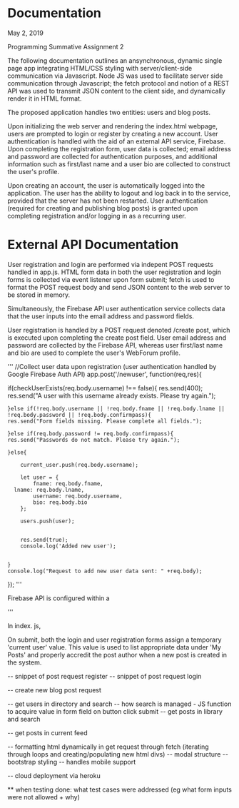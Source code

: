 # Documentation

May 2, 2019

Programming Summative Assignment 2

The following documentation outlines an ansynchronous, dynamic single page app integrating HTML/CSS styling with server/client-side communication via Javascript. Node JS was used to facilitate server side communication through Javascript; the fetch protocol and notion of a REST API was used to transmit JSON content to the client side, and dynamically render it in HTML format.

The proposed application handles two entities: users and blog posts.

Upon initializing the web server and rendering the index.html webpage, users are prompted to login or register by creating a new account. User authentication is handled with the aid of an external API service, Firebase. Upon completing the registration form, user data is collected; email address and password are collected for authentication purposes, and additional information such as first/last name and a user bio are collected to construct the user's profile. 

Upon creating an account, the user is automatically logged into the application. The user has the ability to logout and log back in to the service, provided that the server has not been restarted. User authentication (required for creating and publishing blog posts) is granted upon completing registration and/or logging in as a recurring user.

# External API Documentation

User registration and login are performed via indepent POST requests handled in app.js. HTML form data in both the user registration and login forms is collected via event listener upon form submit; fetch is used to format the POST request body and send JSON content to the web server to be stored in memory.

Simultaneously, the Firebase API user authentication service collects data that the user inputs into the email address and password fields. 

User registration is handled by a POST request denoted /create post, which is executed upon completing the create post field.
User email address and password are collected by the Firebase API, whereas user first/last name and bio are used to complete the user's WebForum profile.

'''
//Collect user data upon registration (user authentication handled by Google Firebase Auth API)
app.post('/newuser', function(req,res){
	
  if(checkUserExists(req.body.username) !== false){
		res.send(400);
    res.send("A user with this username already exists. Please try again.");
    
	}else if(!req.body.username || !req.body.fname || !req.body.lname || !req.body.password || !req.body.confirmpass){
    res.send("Form fields missing. Please complete all fields.");
    
	}else if(req.body.password != req.body.confirmpass){
    res.send("Passwords do not match. Please try again.");
    
	}else{
		
		current_user.push(req.body.username);

		let user = {
			fname: req.body.fname,
      lname: req.body.lname,	
			username: req.body.username,
			bio: req.body.bio
		};

		users.push(user);
		
	
		res.send(true);
		console.log('Added new user');
		
		
	}
	console.log("Request to add new user data sent: " +req.body);
});
'''

Firebase API is configured within a <script> tag in index.html and implemented in index.js.

Initially, the API is called in index.html:
'''

<script>
//Initialize Firebase authentication
const config = {
	apiKey: "AIzaSyDHnMD4FJcvRcy2NsVKRJ-FGHT_geeC2O8",
	authDomain: "prog-web-app-beacc.firebaseapp.com",
	databaseURL: "https://prog-web-app-beacc.firebaseio.com",
	projectId: "prog-web-app-beacc",
	storageBucket: "prog-web-app-beacc.appspot.com",
	messagingSenderId: "40206756427"
};
firebase.initializeApp(config);
const auth = firebase.auth();
</script>

'''

In index. js,


On submit, both the login and user registration forms assign a temporary 'current user' value. This value is used to list appropriate data under 'My Posts' and properly accredit the post author when a new post is created in the system.


-- snippet of post request register
-- snippet of post request login


-- create new blog post request

-- get users in directory and search
  -- how search is managed - JS function to acquire value in form field on button click submit
-- get posts in library and search 

-- get posts in current feed

-- formatting html dynamically in get request through fetch (iterating through loops and creating/populating new html divs) 
  -- modal structure
  -- bootstrap styling
    -- handles mobile support 
  
-- cloud deployment via heroku

** when testing done: what test cases were addressed (eg what form inputs were not allowed + why)

